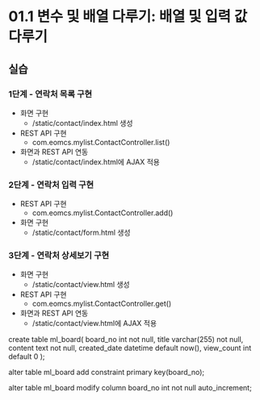 # 01.1 변수 및 배열 다루기: 배열 및 입력 값 다루기

## 실습

### 1단계 - 연락처 목록 구현

- 화면 구현
  - /static/contact/index.html 생성
- REST API 구현
  - com.eomcs.mylist.ContactController.list()
- 화면과 REST API 연동
  - /static/contact/index.html에 AJAX 적용

### 2단계 - 연락처 입력 구현

- REST API 구현
  - com.eomcs.mylist.ContactController.add()
- 화면 구현
  - /static/contact/form.html 생성

### 3단계 - 연락처 상세보기 구현

- 화면 구현
  - /static/contact/view.html 생성
- REST API 구현
  - com.eomcs.mylist.ContactController.get()
- 화면과 REST API 연동
  - /static/contact/view.html에 AJAX 적용


create table ml_board(
    board_no int not null,
    title varchar(255) not null,
    content text not null,
    created_date datetime default now(),
    view_count int default 0
  );

alter table ml_board
  add constraint primary key(board_no);

alter table ml_board
  modify column board_no int not null auto_increment;
